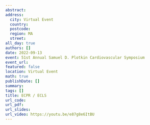 ```yaml
---
abstract: 
address:
  city: Virtual Event
  country:
  postcode: 
  region: MA
  street: 
all_day: true
authors: []
date: 2022-09-13
event: 51st Annual Samuel D. Plotkin Cardiovascular Symposium
event_url: 
featured: false
location: Virtual Event
math: true
publishDate: []
summary: 
tags: []
title: ECPR / ECLS
url_code: 
url_pdf: 
url_slides: 
url_video: https://youtu.be/e87g8e6ItBU
---
```

